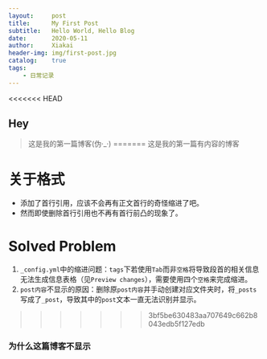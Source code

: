```yaml
---
layout:		post			
title:		My First Post		
subtitle:	Hello World, Hello Blog	
date:		2020-05-11		
author:		Xiakai
header-img:	img/first-post.jpg	
catalog:	true			
tags:					
    - 日常记录
---
```

<<<<<<< HEAD
## Hey

>这是我的第一篇博客(伪·_·)
=======
> 这是我的第一篇有内容的博客

# 关于格式
+ 添加了首行引用，应该不会再有正文首行的奇怪缩进了吧。
+ 然而即使删除首行引用也不再有首行前凸的现象了。

# Solved Problem
1. `_config.yml`中的缩进问题：`tags`下若使用`Tab`而非`空格`将导致段首的相关信息无法生成信息表格（见`Preview changes`），需要使用四个`空格`来完成缩进。
2. `post内容`不显示的原因：删除原`post内容`并手动创建对应文件夹时，将`_posts`写成了`_post`，导致其中的`post`文本一直无法识别并显示。
>>>>>>> 3bf5be630483aa707649c662b8043edb5f127edb

### 为什么这篇博客不显示
